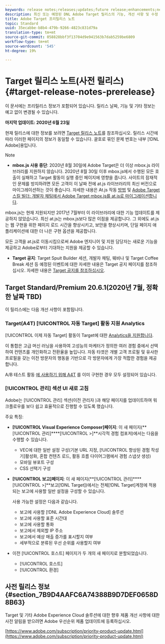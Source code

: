 ```yaml
---
keywords: release notes;releases;updates;future release;enhancements;new features;fixes;updates
description: 최신 또는 예정된 DNL Adobe Target 릴리스의 기능, 개선 사항 및 수정 사항에 대한 정보를 제공하는 릴리스 노트입니다.
title: Adobe Target 프리릴리스 노트
topic: Standard
uuid: 35ecabbe-b8b4-479b-9266-4823c831d79a
translation-type: tm+mt
source-git-commit: 058828bbf3f13704d9e941563b7dab5259be6809
workflow-type: tm+mt
source-wordcount: '545'
ht-degree: 19%

---
```



# Target 릴리스 노트(사전 릴리스){#target-release-notes-prerelease}

이 문서에는 프리릴리스 정보가 포함되어 있습니다. 릴리스 날짜, 기능 및 기타 정보는 예고 없이 변경될 수 있습니다.

**마지막 업데이트: 2020년 6월 23일**

현재 릴리스에 대한 정보를 보려면 [Target 릴리스 노트](release-notes.md)를 참조하십시오. 릴리스 시간에 따라 이러한 페이지의 정보가 동일할 수 있습니다. 괄호로 묶인 문제 번호는 내부 [!DNL Adobe]용입니다.

>[!NOTE]
>
>* **mbox.js 사용 중단**: 2020년 8월 30일에 Adobe Target은 더 이상 mbox.js 라이브러리를 지원하지 않습니다. 2020년 8월 30일 이후 mbox.js에서 수행된 모든 호출이 실패하고 Target 활동이 실행 중인 페이지에 영향을 줍니다. 사이트의 잠재적인 문제를 방지하려면 모든 고객이 이 날짜 전에 at.js 라이브러리의 최신 버전으로 마이그레이션하는 것이 좋습니다. 자세한 내용은 At.js 작동 [방법](/help/c-implementing-target/c-implementing-target-for-client-side-web/c-how-atjs-works/how-atjs-works.md) 및 [Adobe Target 스킬 빌더: 개발자 채팅에서 Adobe Target mbox.js를 at.js로 마이그레이션합니다](https://seminars.adobeconnect.com/ptdo6mfo6qn6/?proto=true).
   >
   >   
   mbox.js는 현재 지원되지만 2017년 7월부터 이 라이브러리에 대한 기능 업데이트를 제공하지 않았습니다. 최신 at.js는 mbox.js보다 많은 이점을 제공합니다. 그 외에도 at.js는 웹 구현을 위한 페이지 로드 시간을 향상시키고, 보안을 향상시키며, 단일 페이지 애플리케이션에 대한 더 나은 구현 옵션을 제공합니다.
   >
   >   
   모든 고객을 at.js로 이동시킴으로써 Adobe 엔지니어 및 지원 담당자는 새로운 기능을 제공하고 Adobe로부터 기대하는 지원을 제공할 수 있습니다.
   >
   >
* **Target 공지**: Target Spuit Builder 세션, 개발자 채팅, 웨비나 및 Target Coffee Break 세션 등 예정된 이벤트에 대한 자세한 내용은 Target 공지 페이지를 참조하십시오. 자세한 내용은 [Target 공지를 참조하십시오](/help/r-release-notes/target-announcements.md).


## Target Standard/Premium 20.6.1(2020년 7월, 정확한 날짜 TBD)

이 릴리스에는 다음 개선 사항이 포함됩니다.

### Target(A4T) [!UICONTROL 자동 Target] 활동 지원 Analytics

[!UICONTROL 이제 자동 Target] 활동이 Target에 대한 [Analytics을 지원합니다](/help/c-integrating-target-with-mac/a4t/a4t.md).

이 통합은 고급 머신 러닝을 사용하여 고성능의 마케터가 정의한 여러 경험 중에서 선택하여 컨텐츠를 개인화하고 전환율을 높입니다. 자동 타겟은 개별 고객 프로필 및 유사한 프로필을 갖는 이전 방문자의 행동을 기반으로 각 방문자에게 가장 적합한 경험을 제공합니다.

A/B 테스트 활동 [에 사용하기 위해 A4T](/help/c-integrating-target-with-mac/a4t/a4timplementation.md) 를 이미 구현한 경우 모두 설정되어 있습니다.

### [!UICONTROL 관리] 섹션 UI 새로 고침

Adobe는 [!UICONTROL 관리] 섹션(이전 관리자 )과 해당 페이지를 업데이트하여 워크플로우를 보다 쉽고 효율적으로 진행할 수 있도록 했습니다.

주요 특징:

* **[!UICONTROL Visual Experience Composer]페이지&#x200B;**: 이 새 페이지(**[!UICONTROL 관리&#x200B;]****[!UICONTROL >]**시각적 경험 컴포저)에서는 다음을 수행할 수 있습니다.

   * VEC에 대한 일반 설정 구성(기본 URL 지정, [!UICONTROL 향상된 경험 작성기]활성화, 혼합 컨텐츠 로드, 활동 흐름 다이어그램에서 경험 스냅샷 생성)
   * 모바일 뷰포트 구성
   * CSS 선택기 구성

* **[!UICONTROL 보고]페이지&#x200B;**: 이 새 페이지(**[!UICONTROL 관리&#x200B;]****[!UICONTROL >]**보고[!DNL Target])에서는 전체[!DNL Target]계정에 적용되는 보고에 사용할 일반 설정을 구성할 수 있습니다.

   사용 가능한 설정은 다음과 같습니다.

   * 보고에 사용할 [!DNL Adobe Experience Cloud] 솔루션
   * 보고에 사용할 표준 시간대
   * 보고에 사용할 통화
   * 보고에서 제외할 IP 주소
   * 보고에서 예상 매출 증가를 표시할지 여부
   * 세부적으로 분류된 우선 순위를 사용할지 여부

* 이전 [!UICONTROL 호스트] 페이지가 두 개의 새 페이지로 분할되었습니다.

   * [!UICONTROL 호스트]
   * [!UICONTROL 환경]

## 사전 릴리스 정보 {#section_7B9D4AAFC6A74388B9D7DEF0658D8B63}

Target 및 기타 Adobe Experience Cloud 솔루션에 대한 향후 제품 개선 사항에 대한 사전 알림을 받으려면 Adobe 우선순위 제품 업데이트에 등록하십시오.

[https://www.adobe.com/subscription/priority-product-update.html](https://www.adobe.com/subscription/priority-product-update.html)
